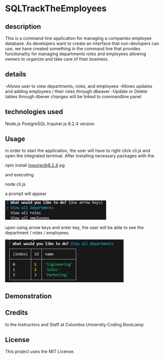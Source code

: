 # SQLTrackTheEmployees

## description

This is a command-line application for managing a companies employee database. As developers want to create an interface that non-devlopers can use, we have created something in the command line that provides functionality for managing departments roles and employees allowing owners to organize and take care of their business. 

## details

-Allows user to view departments, roles, and employees
-Allows updates and adding employees / their roles through dbeaver
-Update or Delete tables through dbever changes will be linked to commandline panel

## technologies used

Node.js
PostgreSQL
Inquirer.js 8.2.4 version


## Usage
in order to start the application, 
the user will have to right click cli.js and open the integrated terminal. After installing necessary packages with the 

npm install inquirer@8.2.4 pg 

and executing 

node cli.js 

a prompt will appear 

![prompt](image.png)

upon using arrow keys and enter key, the user will be able to see the department / roles / employees. 

![example of departments](image-1.png)


## Demonstration

## Credits

to the Instructors and Staff at Columbia University Coding Bootcamp

## License

This project uses the MIT License.